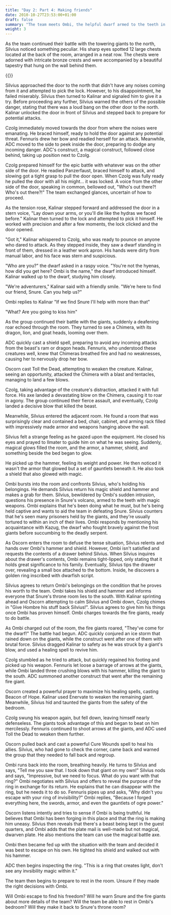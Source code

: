 ```yaml
---
title: "Day 2: Part 4: Making friends"
date: 2010-10-27T23:53:00+01:00
draft: false
summary: "The team meets Ombi, the helpful dwarf armed to the teeth in the center of Snure's volcano"
weight: 3
---
```


As the team continued their battle with the towering giants to the north, Silvius noticed something peculiar. His sharp eyes spotted 12 large chests located at the back of the room, arranged in a neat row. The chests were adorned with intricate bronze crests and were accompanied by a beautiful tapestry that hung on the wall behind them.

{{<imageToClickGlobal imgPosition = "left"  Caption = "DALL·E 2023-03-12 10.58.29 -  12 large chests located at the back of the room, arranged in a neat row. The chests were adorned with intricate bronze crests and were accompanied by.png" imagePath = "/img/DALL·E 2023-03-12 10.58.29 -  12 large chests located at the back of the room arranged in a neat row. The chests were adorned with intricate bronze crests and were accompanied by.png"  width = "60%" >}}


Silvius approached the door to the north that didn't have any noises coming from it and attempted to pick the lock. However, to his disappointment, he failed miserably. Silvius then turned to Kalinar and signaled him to give it a try. Before proceeding any further, Silvius warned the others of the possible danger, stating that there was a loud bang on the other door to the north. Kalinar unlocked the door in front of Silvius and stepped back to prepare for potential attacks.

Czolg immediately moved towards the door from where the noises were emanating. He braced himself, ready to hold the door against any potential threat. Fennuris drew her bow and readied herself for an attack. Meanwhile, ADC moved to the side to peek inside the door, preparing to dodge any incoming danger. ADC's construct, a magical construct, followed close behind, taking up position next to Czolg.

Czolg prepared himself for the epic battle with whatever was on the other side of the door. He readied Panzerfaust, braced himself to attack, and slowing got a tight grasp to pull the door open. When Czolg was fully ready he pulled the door with all his might... it was locked. A voice from the other side of the door, speaking in common, bellowed out, "Who's out there?! Who's out there?!" The team exchanged glances, uncertain of how to proceed. 

As the tension rose, Kalinar stepped forward and addressed the door in a stern voice, "Lay down your arms, or you'll die like the hydras we faced before." Kalinar then turned to the lock and attempted to pick it himself. He worked with precision and after a few moments, the lock clicked and the door opened.

"Got it," Kalinar whispered to Czolg, who was ready to pounce on anyone who dared to attack. As they stepped inside, they saw a dwarf standing in front of them, dressed in a leather work apron. His hands were dirty from manual labor, and his face was stern and suspicious.

"Who are you?" the dwarf asked in a raspy voice. "You're not the hyenas, how did you get here? Ombi is the name," the dwarf introduced himself. Kalinar walked up to the dwarf, studying him closely.

"We're adventurers," Kalinar said with a friendly smile. "We're here to find our friend, Snure. Can you help us?"

Ombi replies to Kalinar "If we find Snure I'll help with more than that"

"What? Are you going to kiss him"

As the group continued their battle with the giants, suddenly a deafening roar echoed through the room. They turned to see a Chimera, with its dragon, lion, and goat heads, looming over them.

ADC quickly cast a shield spell, preparing to avoid any incoming attacks from the beast's ram or dragon heads. Fennuris, who understood these creatures well, knew that Chimeras breathed fire and had no weaknesses, causing her to nervously drop her bow.

Oscorn cast Toll the Dead, attempting to weaken the creature. Kalinar, seeing an opportunity, attacked the Chimera with a blast and tentacles, managing to land a few blows. 

Czolg, taking advantage of the creature's distraction, attacked it with full force. His axe landed a devastating blow on the Chimera, causing it to roar in agony. The group continued their fierce assault, and eventually, Czolg landed a decisive blow that killed the beast.

Meanwhile, Silvius entered the adjacent room. He found a room that was surprisingly clear and contained a bed, chair, cabinet, and arming rack filled with impressively made armor and weapons hanging above the wall.

Silvius felt a strange feeling as he gazed upon the equipment. He closed his eyes and prayed to Ilmater to guide him on what he was seeing. Suddenly, magical glows filled the room, and the armor, a hammer, shield, and something beside the bed began to glow.

He picked up the hammer, feeling its weight and power. He then noticed it wasn't the armor that glowed but a set of gauntlets beneath it. He also took a shield that also glowed with magic. 

Ombi bursts into the room and confronts Silvius, who's holding his belongings. He demands Silvius return his magic shield and hammer and makes a grab for them. Silvius, bewildered by Ombi's sudden intrusion, questions his presence in Snure's volcano, armed to the teeth with magic weapons. Ombi explains that he's been doing what he must, but he's being held captive and wants to aid the team in defeating Snure. Silvius counters that he's seen many prisoners held by the giants, and they're usually tortured to within an inch of their lives. Ombi responds by mentioning his acquaintance with Kazug, the dwarf who fought bravely against the frost giants before succumbing to the deadly serpent.

As Oscorn enters the room to defuse the tense situation, Silvius relents and hands over Ombi's hammer and shield. However, Ombi isn't satisfied and requests the contents of a drawer behind Silvius. When Silvius inquires about the drawer's contents, Ombi remains tight-lipped, only stating that it holds great significance to his family. Eventually, Silvius tips the drawer over, revealing a small box attached to the bottom. Inside, he discovers a golden ring inscribed with dwarfish script.

Silvius agrees to return Ombi's belongings on the condition that he proves his worth to the team. Ombi takes his shield and hammer and informs everyone that Snure's throne room lies to the south. With Kalinar sprinting ahead and Oscorn attempting to calm Silvius and Ombi down, Czolg chimes in "Give Hombre his stuff back Silvius!". Silvius agrees to give him his things once Ombi has proven himself. Ombi charges towards the fire giants, ready to do battle.

As Ombi charged out of the room, the fire giants roared, "They've come for the dwarf!" The battle had begun. ADC quickly conjured an ice storm that rained down on the giants, while the construct went after one of them with brutal force. Silvius dragged Kalinar to safety as he was struck by a giant's blow, and used a healing spell to revive him.

Czolg stumbled as he tried to attack, but quickly regained his footing and picked up his weapon. Fennuris let loose a barrage of arrows at the giants, while Ombi landed three crushing blows with his hammer, killing the giant to the south. ADC summoned another construct that went after the remaining fire giant.

Oscorn created a powerful prayer to maximize his healing spells, casting Beacon of Hope. Kalinar used Enervate to weaken the remaining giant. Meanwhile, Silvius hid and taunted the giants from the safety of the bedroom.

Czolg swung his weapon again, but fell down, leaving himself nearly defenseless. The giants took advantage of this and began to beat on him mercilessly. Fennuris continued to shoot arrows at the giants, and ADC used Toll the Dead to weaken them further.

Oscorn pulled back and cast a powerful Cure Wounds spell to heal his allies. Silvius, who had gone to check the corner, came back and warned the group that they needed to fall back and regroup.

Ombi runs back into the room, breathing heavily. He turns to Silvius and says, "Tell me you saw that. I took down that giant on my own!" Silvius nods and says, "Impressive, but we need to focus. What do you want with that ring?" Ombi negotiates with Silvius and offers to reveal the purpose of the ring in exchange for its return. He explains that he can disappear with the ring, but he needs it to do so. Fennuris pipes up and asks, "Why didn't you escape with your ring of invisibility?" Ombi replies, "Because I forged everything here, the swords, armor, and even the gauntlets of ogre power."

Oscorn listens intently and tries to sense if Ombi is being truthful. He believes that Ombi has been forging in this place and that the ring is making him uneasy. Silvius then reveals that there's a beast being kept in the guest quarters, and Ombi adds that the plate mail is well-made but not magical, dwarven plate. He also mentions the team can use the magical battle axe. 

Ombi then became fed up with the situation with the team and decided it was best to escape on his own. He tighted his shield and walked out with his hammer.

ADC then begins inspecting the ring. "This is a ring that creates light, don't see any invsibility magic within it." 

The team then begins to prepare to rest in the room. Unsure if they made the right decisions with Ombi.

Will Ombi escape to find his freedom? Will he warn Snure and the fire giants about more details of the team? Will the team be able to rest in Ombi's bedroom? Will they make it back to Snure's throne room?

